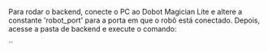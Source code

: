 Para rodar o backend, conecte o PC ao Dobot Magician Lite e altere a constante 'robot_port' para a porta em que o robô está conectado. Depois, acesse a pasta de backend e execute o comando:

``
